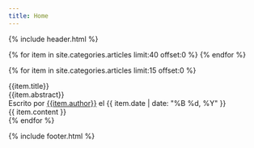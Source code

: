 ```yaml
---
title: Home
---
```

{% include header.html %}

<!-- navigation bar for a maximum of 40 post -->
<div class="article-navigation">
  {% for item in site.categories.articles limit:40 offset:0 %}
    <a class="article-link" href="{{site.baseurl}}{{item.url}}" title="{{item.title}}"></a>
  {% endfor %}
</div>

<!-- Show last 15 post -->
{% for item in site.categories.articles limit:15 offset:0 %}
  <div class="intro">
    <div class="title">{{item.title}}</div>
    <div class="abstract">{{item.abstract}}</div>
    <div class="meta"> Escrito por <a href="http://twitter.com/{{item.author_twitter}}">{{item.author}}</a> el {{ item.date | date: "%B %d, %Y" }} </div>
  </div>

  <div class="article-wrapper">
    <div class="help post-content">
      {{ item.content }}
    </div>
  </div>
{% endfor %}

{% include footer.html %}
